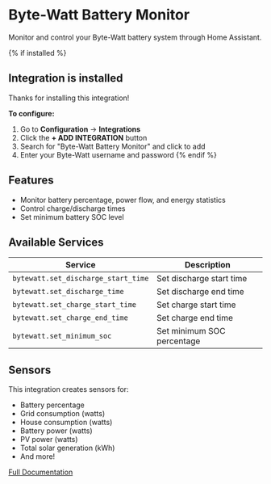 # Byte-Watt Battery Monitor

Monitor and control your Byte-Watt battery system through Home Assistant.

{% if installed %}
## Integration is installed

Thanks for installing this integration!

**To configure:**
1. Go to **Configuration** → **Integrations**
2. Click the **+ ADD INTEGRATION** button
3. Search for "Byte-Watt Battery Monitor" and click to add
4. Enter your Byte-Watt username and password
{% endif %}

## Features

- Monitor battery percentage, power flow, and energy statistics
- Control charge/discharge times
- Set minimum battery SOC level

## Available Services

| Service | Description |
|---------|-------------|
| `bytewatt.set_discharge_start_time` | Set discharge start time |
| `bytewatt.set_discharge_time` | Set discharge end time |
| `bytewatt.set_charge_start_time` | Set charge start time |
| `bytewatt.set_charge_end_time` | Set charge end time |
| `bytewatt.set_minimum_soc` | Set minimum SOC percentage |

## Sensors

This integration creates sensors for:
- Battery percentage
- Grid consumption (watts)
- House consumption (watts)
- Battery power (watts)
- PV power (watts)
- Total solar generation (kWh)
- And more!

[Full Documentation](https://github.com/YOURUSERNAME/bytewatt)
